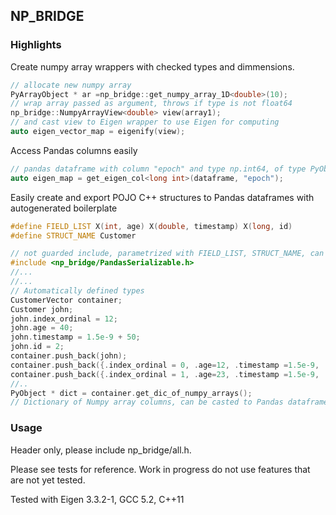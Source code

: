 ## NP_BRIDGE

### Highlights

Create numpy array wrappers with checked types and dimmensions.

```c++
// allocate new numpy array
PyArrayObject * ar =np_bridge::get_numpy_array_1D<double>(10);
// wrap array passed as argument, throws if type is not float64
np_bridge::NumpyArrayView<double> view(array1);
// and cast view to Eigen wrapper to use Eigen for computing
auto eigen_vector_map = eigenify(view);
```

Access Pandas columns easily

```c++
// pandas dataframe with column "epoch" and type np.int64, of type PyObject* (throws if wrong dtype, not a dataframe etc).
auto eigen_map = get_eigen_col<long int>(dataframe, "epoch");
```


Easily create and export POJO C++ structures to Pandas dataframes with autogenerated boilerplate

```c++
#define FIELD_LIST X(int, age) X(double, timestamp) X(long, id) 
#define STRUCT_NAME Customer

// not guarded include, parametrized with FIELD_LIST, STRUCT_NAME, can be included many times
#include <np_bridge/PandasSerializable.h>
//...
//...
// Automatically defined types
CustomerVector container;
Customer john;
john.index_ordinal = 12;
john.age = 40;
john.timestamp = 1.5e-9 + 50;
john.id = 2;
container.push_back(john);
container.push_back({.index_ordinal = 0, .age=12, .timestamp =1.5e-9, .id=0});
container.push_back({.index_ordinal = 1, .age=23, .timestamp =1.5e-9, .id=1});
//..
PyObject * dict = container.get_dic_of_numpy_arrays();
// Dictionary of Numpy array columns, can be casted to Pandas dataframe from python

```

### Usage

Header only, please include np_bridge/all.h.

Please see tests for reference. Work in progress do not use features that are not yet tested.

Tested with Eigen 3.3.2-1, GCC 5.2, C++11



